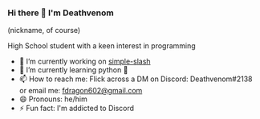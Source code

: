 ### Hi there 👋 I'm Deathvenom
 (nickname, of course)

High School student with a keen interest in programming

- 🔭 I’m currently working on [simple-slash](https://github.com/simple-slash/simple-slash)
- 🌱 I’m currently learning python 🐍
- 📫 How to reach me: Flick across a DM on Discord: Deathvenom#2138 or email me: fdragon602@gmail.com
- 😄 Pronouns: he/him
- ⚡ Fun fact: I'm addicted to Discord
